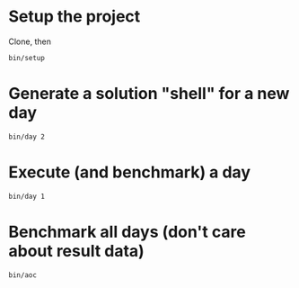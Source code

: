 # Setup the project
Clone, then

    bin/setup

# Generate a solution "shell" for a new day
    bin/day 2

# Execute (and benchmark) a day
    bin/day 1

# Benchmark all days (don't care about result data)
    bin/aoc
